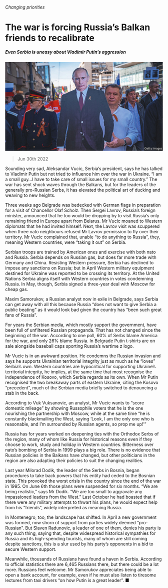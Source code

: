 ###### Changing priorities

# The war is forcing Russia’s Balkan friends to recalibrate 

##### Even Serbia is uneasy about Vladimir Putin’s aggression 

![image](images/20220702_EUP005.jpg) 

> Jun 30th 2022 

Sounding very sad, Aleksandar Vucic, Serbia’s president, says he has talked to Vladimir Putin but not tried to influence him over the war in Ukraine. “I am a small guy…I have to take care of small issues for my small country.” The war has sent shock waves through the Balkans, but for the leaders of the generally pro-Russian Serbs, it has elevated the political art of ducking and weaving to new heights. 

Three weeks ago Belgrade was bedecked with German flags in preparation for a visit of Chancellor Olaf Scholz. Then Sergei Lavrov, Russia’s foreign minister, announced that he too would be dropping by to visit Russia’s only remaining friend in Europe apart from Belarus. Mr Vucic moaned to Western diplomats that he had invited himself. Next, the Lavrov visit was scuppered when three nato neighbours refused Mr Lavrov permission to fly over their territory. Mr Vucic complained that, unable “to do anything to Russia”, they, meaning Western countries, were “taking it out” on Serbia. 

Serbian troops are trained by American ones and exercise with both nato and Russia. Serbia depends on Russian gas, but does far more trade with Germany and China. Resisting Western pressure, Serbia has declined to impose any sanctions on Russia; but in April Western military equipment destined for Ukraine was reported to be crossing its territory. At the United Nations Serbia aligns itself with Western countries in votes condemning Russia. In May, though, Serbia signed a three-year deal with Moscow for cheap gas. 

Maxim Samorukov, a Russian analyst now in exile in Belgrade, says Serbia can get away with all this because Russia “does not want to give Serbia a public beating” as it would look bad given the country has “been such great fans of Russia”.

For years the Serbian media, which mostly support the government, have been full of unfiltered Russian propaganda. That has not changed since the beginning of the war. According to one poll, 60% of Serbs blame America for the war, and only 26% blame Russia. In Belgrade Putin t-shirts are on sale alongside baseball caps sporting Russia’s wartime z logo. 

Mr Vucic is in an awkward position. He condemns the Russian invasion and says he supports Ukrainian territorial integrity just as much as he “loves” Serbia’s own. Western countries are hypocritical for supporting Ukraine’s territorial integrity, he implies, at the same time that most recognise the independence of Kosovo, which Serbia regards as its own. When Mr Putin recognised the two breakaway parts of eastern Ukraine, citing the Kosovo “precedent”, much of the Serbian media briefly switched to denouncing a stab in the back.

According to Vuk Vuksanovic, an analyst, Mr Vucic wants to “score domestic mileage” by showing Russophile voters that he is the one nourishing the partnership with Moscow, while at the same time “he is constantly blackmailing the West, saying ‘Look, I am the only one who is reasonable, and I’m surrounded by Russian agents, so prop me up!’” 

Russia has for years worked on deepening ties with the Orthodox Serbs of the region, many of whom like Russia for historical reasons even if they choose to work, study and holiday in Western countries. Bitterness over nato’s bombing of Serbia in 1999 plays a big role. There is no evidence that Russian policies in the Balkans have changed, but other politicians in the region are also adapting their policies to suit the changing realities. 

Last year Milorad Dodik, the leader of the Serbs in Bosnia, began procedures to take back powers that his entity had ceded to the Bosnian state. This provoked the worst crisis in the country since the end of the war in 1995. On June 6th those plans were suspended for six months. “We are being realistic,” says Mr Dodik. “We are too small to aggravate any impassioned leaders from the West.” Last October he had boasted that if there were any military attempts to thwart his plans, he would expect help from his “friends”, widely interpreted as meaning Russia. 

In Montenegro, too, the landscape has shifted. In April a new government was formed, now shorn of support from parties widely deemed “pro-Russian”. But Slaven Radunovic, a leader of one of them, denies his party is any such thing, saying that, despite widespread historical sympathies for Russia and its high-spending tourists, many of whom are still coming despite sanctions, this is a slur used by his party’s opponents in a bid to secure Western support. 

Meanwhile, thousands of Russians have found a haven in Serbia. According to official statistics there are 6,465 Russians there, but there could be a lot more. Russians feel welcome. Mr Samorukov appreciates being able to open a bank account, for example, even if he must also listen to tiresome lectures from taxi drivers “on how Putin is a great leader”. ■

